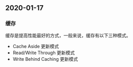 #

## 2020-01-17

### 缓存

缓存是提高性能最好的方式，一般来说，缓存有以下三种模式。

* Cache Aside 更新模式
* Read/Write Through 更新模式
* Write Behind Caching 更新模式
